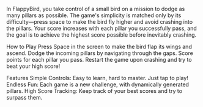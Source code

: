 In FlappyBird, you take control of a small bird on a mission to dodge as many pillars as possible. The game's simplicity is matched only by its difficulty—press space to make the bird fly higher 
and avoid crashing into the pillars. Your score increases with each pillar you successfully pass, and the goal is to achieve the highest score possible before inevitably crashing.

How to Play
Press Space in the screen to make the bird flap its wings and ascend.
Dodge the incoming pillars by navigating through the gaps.
Score points for each pillar you pass.
Restart the game upon crashing and try to beat your high score!

Features
Simple Controls: Easy to learn, hard to master. Just tap to play!
Endless Fun: Each game is a new challenge, with dynamically generated pillars.
High Score Tracking: Keep track of your best scores and try to surpass them.
